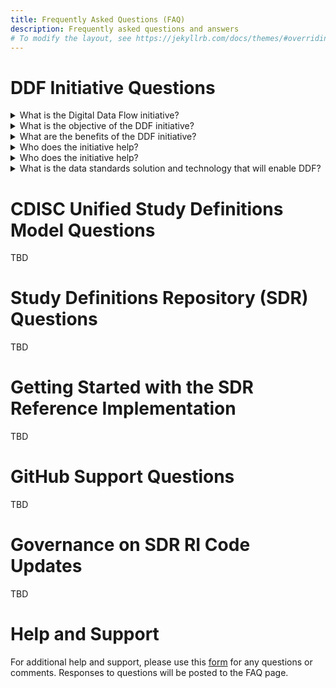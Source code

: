 ```yaml
---
title: Frequently Asked Questions (FAQ)
description: Frequently asked questions and answers
# To modify the layout, see https://jekyllrb.com/docs/themes/#overriding-theme-defaults
---
```

# DDF Initiative Questions

<details>
<summary>What is the Digital Data Flow initiative?</summary>

The Digital Data Flow (DDF) initiative aims to modernize clinical trials by enabling
a digital workflow that allows for automated creation of study content and
configuration of study systems to support clinical trial execution. This initiative will
establish a foundation for a future state of automated and dynamic readiness
that can transform the drug development process. 
</details>

<details>
<summary>What is the objective of the DDF initiative?</summary>

The objective of DDF is to automate and expedite the Study Start-Up process by
revolutionizing how data flows across clinical trial systems, beginning with
upstream (e.g., study builder) and downstream (e.g., electronic data
capturing/EDC, clinical trial management system/CTMS) clinical systems.

TransCelerate has collaborated on the development of an open-source, vendor
agnostic, study definition repository (SDR) reference implementation, based on a Unified Study Definitions Model (USDM), developed by CDISC, that standardizes protocol study definitions.

The SDR reference implementation will enable the format of information from a
digitized protocol and other sources to be standardized, which then allows the
information to be passed to systems through application programming interfaces
(APIs) that are used for study execution and data collection, and reused
throughout the clinical development lifecycle.

In summary, DDF will combine data standards and a new technology to enable
the flow of data across all systems involved in the design and execution of a
clinical trial.

</details>

<details>
<summary>What are the benefits of the DDF initiative?</summary>

Digital Data Flow (DDF) benefits include:
- Minimized process hand-offs, data re-entry, and data format
inconsistencies across Study Start-Up and execution
- A foundation for data exchange and interoperability between clinical
technology systems, leading to greater compatibility among systems,
flexibility to sponsors, and improved clinical trial efficiencies
- A more seamless flow of data leading to accelerated Study Start-Up,
and further enabling trials automation for sponsors and research
partners
- Harmonization of the data format that can support greater
interoperability and spark innovation within the R&D ecosystem and
across the clinical trial solutions landscape

</details>

<details>
<summary>Who does the initiative help?</summary>

This initiative will assist many organizations, including pharmaceutical companies, CROs, standards organizations, upstream and downstream clinical vendors, sites, regulatory agencies, technology companies, and the open-source
pharmaceutical and IT communities. With DDF, organizations across the R&D
ecosystem will be able to leverage the open-source code of the SDR reference
implementation and develop a framework to deploy their own SDR
implementations.

</details>

<details>
<summary>Who does the initiative help?</summary>

This initiative will assist many organizations, including pharmaceutical companies, CROs, standards organizations, upstream and downstream clinical vendors, sites, regulatory agencies, technology companies, and the open-source
pharmaceutical and IT communities. With DDF, organizations across the R&D
ecosystem will be able to leverage the open-source code of the SDR reference
implementation and develop a framework to deploy their own SDR
implementations.

</details>

<details>
<summary>What is the data standards solution and technology that will enable DDF?</summary>

Today’s manual processes with multiple human and technical hand offs are not
a sustainable, effective way to approach clinical development. For the future,
DDF envisions the digitization and automation of the flow of information to keep up with increasing demands of clinical development.

The DDF initiative involves a multi-faceted program that includes
collaborating with the Clinical Data Interchange Standards Consortium (CDISC)
to develop a standardized data model and working with lead collaborators and other stakeholders to develop the SDR reference implementation. The approach comprises of the following:
- **Standards Collaboration**: CDISC has developed a new protocol
study definition standard, called the Unified Study Definition Model (USDM),
with key stakeholders including engaged technology companies and
vendors
- **Study Definitions Repository Reference Implementation**: The Study Definitions Repository is a novel central component aimed at facilitating the exchange of structured study definitions across clinical systems using technical and data standards.  

The SDR Reference Implementation is a working model of the Study Definitions Repository based on the USDM, and has been deployed as open-source, and is meant to be vendor agnostic. 

</details>

# CDISC Unified Study Definitions Model Questions

TBD

# Study Definitions Repository (SDR) Questions

TBD

# Getting Started with the SDR Reference Implementation

TBD

# GitHub Support Questions

TBD

# Governance on SDR RI Code Updates

TBD

# Help and Support
For additional help and support, please use this [form](https://www.transceleratebiopharmainc.com/assets/digital-data-flow-feedback-form/) for any questions or comments.  Responses to questions will be posted to the FAQ page. 
